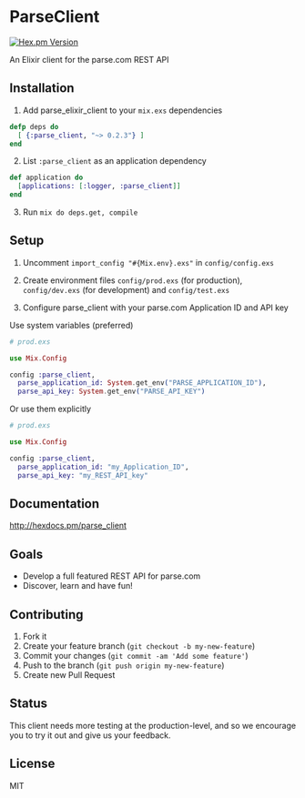 # ParseClient
[![Hex.pm
Version](http://img.shields.io/hexpm/v/parse_client.svg)](https://hex.pm/packages/parse_client)

An Elixir client for the parse.com REST API

## Installation

1. Add parse_elixir_client to your `mix.exs` dependencies

  ```elixir
  defp deps do
    [ {:parse_client, "~> 0.2.3"} ]
  end
  ```

2. List `:parse_client` as an application dependency

  ```elixir
  def application do
    [applications: [:logger, :parse_client]]
  end
  ```

3. Run `mix do deps.get, compile`

## Setup

1. Uncomment `import_config "#{Mix.env}.exs"` in `config/config.exs`

2. Create environment files `config/prod.exs` (for production), `config/dev.exs` (for development) and `config/test.exs`

3. Configure parse_client with your parse.com Application ID and API key

  Use system variables (preferred)
  ```elixir    
  # prod.exs

  use Mix.Config

  config :parse_client,
    parse_application_id: System.get_env("PARSE_APPLICATION_ID"),
    parse_api_key: System.get_env("PARSE_API_KEY")
  ```

  Or use them explicitly
  ```elixir    
  # prod.exs

  use Mix.Config

  config :parse_client,
    parse_application_id: "my_Application_ID",
    parse_api_key: "my_REST_API_key"
  ```

## Documentation

http://hexdocs.pm/parse_client

## Goals

- Develop a full featured REST API for parse.com
- Discover, learn and have fun!

## Contributing

1. Fork it
2. Create your feature branch (`git checkout -b my-new-feature`)
3. Commit your changes (`git commit -am 'Add some feature'`)
4. Push to the branch (`git push origin my-new-feature`)
5. Create new Pull Request

## Status

This client needs more testing at the production-level,
and so we encourage you to try it out and give us your feedback.

## License
MIT
